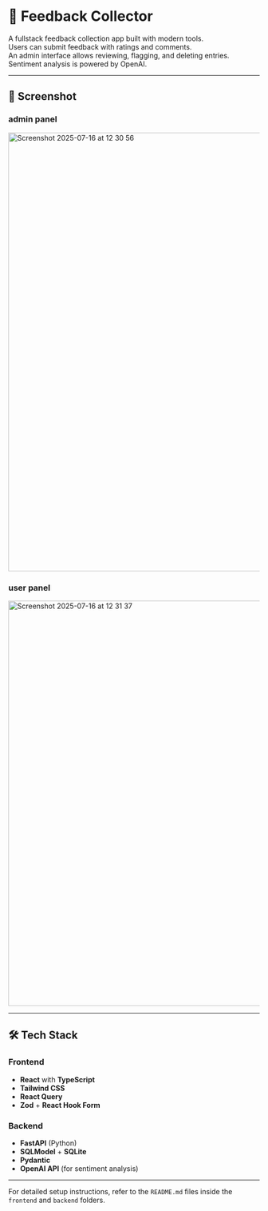 # 📝 Feedback Collector

A fullstack feedback collection app built with modern tools.  
Users can submit feedback with ratings and comments.  
An admin interface allows reviewing, flagging, and deleting entries.  
Sentiment analysis is powered by OpenAI.

---

## 📸 Screenshot

### admin panel
<img width="1116" height="878" alt="Screenshot 2025-07-16 at 12 30 56" src="https://github.com/user-attachments/assets/222db326-6404-4cb1-b38e-dd104dc5c849" />

### user panel
<img width="1039" height="811" alt="Screenshot 2025-07-16 at 12 31 37" src="https://github.com/user-attachments/assets/dd8092b5-da0d-49ab-bc28-3145551a856a" />

---

## 🛠 Tech Stack

### Frontend
- **React** with **TypeScript**
- **Tailwind CSS**
- **React Query**
- **Zod** + **React Hook Form**

### Backend
- **FastAPI** (Python)
- **SQLModel** + **SQLite**
- **Pydantic**
- **OpenAI API** (for sentiment analysis)

---

For detailed setup instructions, refer to the `README.md` files inside the `frontend` and `backend` folders.
